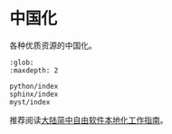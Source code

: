 # 中国化

各种优质资源的中国化。

```{toctree}
:glob:
:maxdepth: 2

python/index
sphinx/index
myst/index
```

推荐阅读[大陆简中自由软件本地化工作指南][1]。

[1]: http://mirrors.ustc.edu.cn/anthon/aosc-l10n/zh_CN_l10n.pdf
